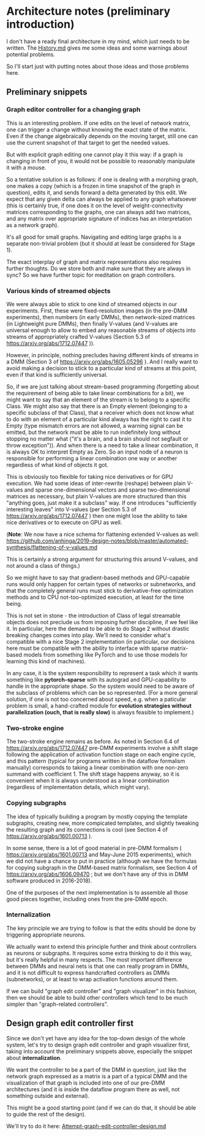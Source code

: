 # Architecture notes (preliminary introduction)

I don't have a ready final architecture in my mind, which just needs to be written. The [History.md](History.md) gives me some ideas and some warnings about potential problems.

So I'll start just with putting notes about those ideas and those problems here.

## Preliminary snippets

### Graph editor controller for a changing graph

This is an interesting problem. If one edits on the level of network matrix, one can trigger a change without knowing the exact state of the matrix. Even if the change algebraically depends on the moving target, still one can use the current snapshot of that target to get the needed values.

But with explicit graph editing one cannot play it this way: if a graph is changing in front of you, it would not be possible to reasonably manipulate it with a mouse.

So a tentative solution is as follows: if one is dealing with a morphing graph, one makes a copy (which is a frozen in time snapshot of the graph in question), edits it, and sends forward a delta generated by this edit. We expect that any given delta can always be applied to any graph whatsoever (this is certainly true, if one does it on the level of weight-connectivity matrices corresponding to the graphs, one can always add two matrices, and any matrix over appropriate signature of indices has an interpretation as a network graph).

It's all good for small graphs. Navigating and editing large graphs is a separate non-trivial problem (but it should at least be considered for Stage 1).

The exact interplay of graph and matrix representations also requires further thoughts. Do we store both and make sure that they are always in sync? So we have further topic for meditation on graph controllers.

### Various kinds of streamed objects

We were always able to stick to one kind of streamed objects in our experiments. First, these were fixed-resolution images (in the pre-DMM experiments), then numbers (in early DMMs), then network-sized matrices (in Lightweight pure DMMs), then finally V-values (and V-values are universal enough to allow to embed any reasonable streams of objects into streams of appropriately crafted V-values (Section 5.3 of https://arxiv.org/abs/1712.07447 )).

However, in principle, nothing precludes having different kinds of streams in a DMM (Section 3 of https://arxiv.org/abs/1605.05296 ). And I really want to avoid making a decision to stick to a particular kind of streams at this point, even if that kind is sufficiently universal.

So, if we are just talking about stream-based programming (forgetting about the requirement of being able to take linear combinations for a bit), we might want to say that an element of the stream is to belong to a specific Class. We might also say that there is an Empty element (belonging to a specific subclass of that Class), that a receiver which does not know what to do with an element of a particular kind always has the right to cast it to Empty (type mismatch errors are not allowed, a warning signal can be emitted, but the network must be able to run indefinitely long without stopping no matter what ("it's a brain, and a brain should not segfault or throw exception")). And when there is a need to take a linear combination, it is always OK to interpret Empty as Zero. So an input node of a neuron is responsible for performing a linear combination one way or another regardless of what kind of objects it got.

This is obviously too flexible for taking nice derivatives or for GPU execution. We had some ideas of inter-rewrite (reshape) between plain V-values and sparse one-dimensional vectors and sparse two-dimensional matrices as necessary, but plain V-values are more structured than this "anything goes, just make it a subclass" way. If one introduces "sufficiently interesting leaves" into V-values (per Section 5.3 of https://arxiv.org/abs/1712.07447 ) then one might lose the ability to take nice derivatives or to execute on GPU as well.

(**Note**: We now have a nice schema for flattening extended V-values as well: https://github.com/anhinga/2019-design-notes/blob/master/automated-synthesis/flattening-of-v-values.md

This is certainly a strong argument for structuring this around V-values, and not around a class of things.)

So we might have to say that gradient-based methods and GPU-capable runs would only happen for certain types of networks or subnetworks, and that the completely general runs must stick to derivative-free optimization methods and to CPU not-too-optimized execution, at least for the time being.

This is not set in stone - the introduction of Class of legal streamable objects does not preclude us from imposing further discipline, if we feel like it. In particular, here the demand to be able to do Stage 2 without drastic breaking changes comes into play. We'll need to consider what's compatible with a nice Stage 2 implementation (in particular, our decisions here must be compatible with the ability to interface with sparse matrix-based models from something like PyTorch and to use those models for learning this kind of machines).

In any case, it is the system responsibility to represent a task which it wants something like **pytorch-sparse** with its autograd and GPU-capability to handle in the appropriate shape. So the system would need to be aware of the subclass of problems which can be so represented. (For a more general solution, if one is not too concerned about speed, e.g. when a paticular problem is small, a hand-crafted module for **evolution strategies without parallelization (ouch, that is really slow)** is always feasible to implement.)

### Two-stroke engine

The two-stroke engine remains as before. As noted in Section 6.4 of https://arxiv.org/abs/1712.07447 pre-DMM experiments involve a shift stage following the application of activation function stage on each engine cycle, and this pattern (typical for programs written in the dataflow formalism manually) corresponds to taking a linear combination with one non-zero summand with coefficient 1. The shift stage happens anyway, so it is convenient when it is always understood as a linear combination (regardless of implementation details, which might vary).

### Copying subgraphs

The idea of typically building a program by mostly copying the template subgraphs, creating new, more compicated templates, and slightly tweaking the resulting graph and its connections is cool (see Section 4 of https://arxiv.org/abs/1601.00713 ).

In some sense, there is a lot of good material in pre-DMM formalism ( https://arxiv.org/abs/1601.00713 and May-June 2015 experiments), which we did not have a chance to put in practice (although we have the formulas for copying subgraph in the DMM-based matrix formalism, see Section 4 of https://arxiv.org/abs/1606.09470 ; but we don't have any of this in DMM software produced in 2016-2018).

One of the purposes of the next implementation is to assemble all those good pieces together, including ones from the pre-DMM epoch.

### Internalization

The key principle we are trying to follow is that the edits should be done by triggering appropriate neurons.

We actually want to extend this principle further and think about controllers as neurons or subgraphs. It requires some extra thinking to do it this way, but it's really helpful in many respects. The most important difference between DMMs and neural nets is that one can really program in DMMs, and it is not difficult to express handcrafted controllers as DMMs (subnetworks), or at least to wrap activation functions around them. 

If we can build "graph edit controller" and "graph visualizer" in this fashion, then we should be able to build other controllers which tend to be much simpler than "graph-related controllers".

## Design graph edit controller first

Since we don't yet have any idea for the top-down design of the whole system, let's try to design graph edit controller and graph visualizer first, taking into account the preliminary snippets above, especially the snippet about **internalization**.

We want the controller to be a part of the DMM in question, just like the network graph expressed as a matrix is a part of a typical DMM and the visualization of that graph is included into one of our pre-DMM architectures (and it is inside the dataflow program there as well, not something outside and external).

This might be a good starting point (and if we can do that, it should be able to guide the rest of the design).

We'll try to do it here: [Attempt-graph-edit-controller-design.md](Attempt-graph-edit-controller-design.md)
